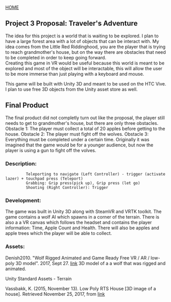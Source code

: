 [HOME](index.md) 


## Project 3 Proposal: Traveler's Adventure

The idea for this project is a world that is waiting to be explored. I plan to have a large forest area with a lot of objects that can be interact with. My idea comes from the Little Red Riddinghood, you are the player that is trying to reach grandmother's house, but on the way there are obstacles that need to be completed in order to keep going forward.  
Creating this game in VR would be useful because this world is meant to be explored and most of the object will be interactable, this will allow the user to be more immerse than just playing with a keyboard and mouse.  
  
This game will be built with Unity 3D and meant to be used on the HTC Vive.
I plan to use free 3D objects from the Unity asset store as well.


## Final Product

The final product did not completly turn out like the proposal, the player still needs to get to grandmother's house, but there are only three obstacles. Obstacle 1: The player must collect a total of 20 apples before getting to the house. Obstacle 2: The player must fight off the wolves. Obstacle 3: Everything must be completed under a certain time. Originally it was imagined that the game would be for a younger audience, but now the player is using a gun to fight off the volves.  
  
### Description: 
             Teleporting to navigate (Left Controller) - trigger (activate lazer) + touchpad press (Teleport)  
             Grabbing: Grip press(pick up), Grip press (let go)
             Shooting (Right Controller): Trigger  
### Development:  
The game was built in Unity 3D along with SteamVR and VRTK toolkit.  The game contains a wolf AI which spawns in a corner of the terrain.  There is also a a VR canvas which follows the headset and contains the player information: Time, Apple Count and Health. There will also be apples and apple trees which the player will be able to collect.
  
### Assets:  
    
Denish2010. "Wolf Rigged Animated and Game Ready Free VR / AR / low-poly 3D model". 2017, Sept 27. [link](https://www.cgtrader.com/free-3d-models/animals/mammal/wolf-rigged-animated-and-game-ready)
3D model of a a wolf that was rigged and animated.  
  
Unity Standard Assets - Terrain  

Vassbakk, K. (2015, November 13). Low Poly RTS House [3D image of a house]. Retrieved November 25, 2017, from [link](https://www.assetstore.unity3d.com/en/#!/content/17748)  


